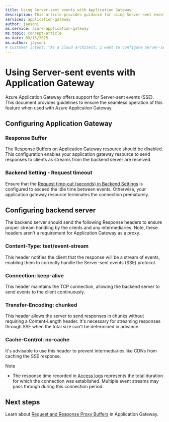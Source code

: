 ```yaml
---
title: Using Server-sent events with Application Gateway
description: This article provides guidance for using Server-sent events with your Azure Application Gateway.
services: application-gateway
author: jaesoni
ms.service: azure-application-gateway
ms.topic: concept-article
ms.date: 09/15/2025
ms.author: jaysoni
# Customer intent: "As a cloud architect, I want to configure Server-sent events on Azure Application Gateway, so that I can enable real-time streaming of event data between backend servers and clients efficiently."
---
```


# Using Server-sent events with Application Gateway

Azure Application Gateway offers support for Server-sent events (SSE). This document provides guidelines to ensure the seamless operation of this feature when used with Azure Application Gateway.

## Configuring Application Gateway

### Response Buffer 

The [Response Buffers on Application Gateway resource](proxy-buffers.md) should be disabled. This configuration enables your application gateway resource to send responses to clients as streams from the backend server are received.

### Backend Setting - Request timeout 

Ensure that the [Request time-out (seconds) in Backend Settings](configuration-http-settings.md?tabs=backendhttpsettings#request-timeout) is configured to exceed the idle time between events. Otherwise, your application gateway resource terminates the connection prematurely.


## Configuring backend server

The backend server should send the following Response headers to ensure proper stream handling by the clients and any intermediaries. Note, these headers aren't a requirement for Application Gateway as a proxy.

### Content-Type: text/event-stream
This header notifies the client that the response will be a stream of events, enabling them to correctly handle the Server-sent events (SSE) protocol.

### Connection: keep-alive
This header maintains the TCP connection, allowing the backend server to send events to the client continuously.

### Transfer-Encoding: chunked 
This header allows the server to send responses in chunks without requiring a Content-Length header. It's necessary for streaming responses through SSE when the total size can't be determined in advance.

### Cache-Control: no-cache 
It's advisable to use this header to prevent intermediaries like CDNs from caching the SSE response.

> [!Note]
> - The response time recorded in [Access logs](monitor-application-gateway-reference.md#resource-logs) represents the total duration for which the connection was established. Multiple event streams may pass through during this connection period. 

## Next steps
Learn about [Request and Response Proxy Buffers](proxy-buffers.md) in Application Gateway.
